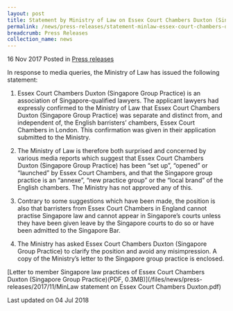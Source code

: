 ```yaml
---
layout: post
title: Statement by Ministry of Law on Essex Court Chambers Duxton (Singapore Group Practice)
permalink: /news/press-releases/statement-minlaw-essex-court-chambers-duxton-singapore-group-practice
breadcrumb: Press Releases
collection_name: news
---
```


16 Nov 2017 Posted in [Press releases](/news/press-releases)

In response to media queries, the Ministry of Law has issued the following statement:

1. Essex Court Chambers Duxton (Singapore Group Practice) is an association of Singapore-qualified lawyers. The applicant lawyers had expressly confirmed to the Ministry of Law that Essex Court Chambers Duxton (Singapore Group Practice) was separate and distinct from, and independent of, the English barristers’ chambers, Essex Court Chambers in London. This confirmation was given in their application submitted to the Ministry.

2. The Ministry of Law is therefore both surprised and concerned by various media reports which suggest that Essex Court Chambers Duxton (Singapore Group Practice) has been “set up”, “opened” or “launched” by Essex Court Chambers, and that the Singapore group practice is an “annexe”, “new practice group” or the “local brand” of the English chambers. The Ministry has not approved any of this. 

3. Contrary to some suggestions which have been made, the position is also that barristers from Essex Court Chambers in England cannot practise Singapore law and cannot appear in Singapore’s courts unless they have been given leave by the Singapore courts to do so or have been admitted to the Singapore Bar. 

4. The Ministry has asked Essex Court Chambers Duxton (Singapore Group Practice) to clarify the position and avoid any misimpression. A copy of the Ministry’s letter to the Singapore group practice is enclosed.

[Letter to member Singapore law practices of Essex Court Chambers Duxton (Singapore Group Practice)(PDF, 0.3MB)](/files/news/press-releases/2017/11/MinLaw statement on Essex Court Chambers Duxton.pdf)


<p class="right-side-updated">Last updated on 04 Jul 2018</p>
